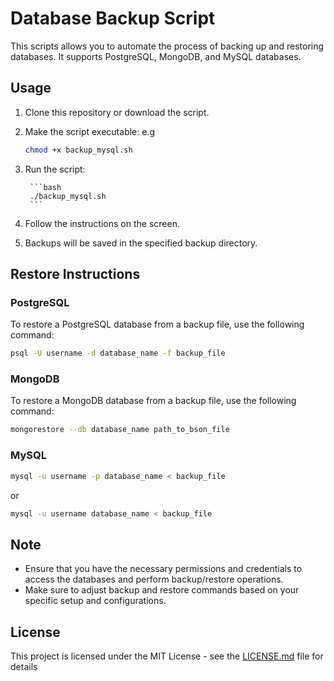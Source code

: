 # Database Backup Script

This scripts allows you to automate the process of backing up and restoring databases. It supports PostgreSQL, MongoDB, and MySQL databases.

## Usage

1. Clone this repository or download the script.

2. Make the script executable: e.g

    ```bash
    chmod +x backup_mysql.sh
    ```
3. Run the script:
    
        ```bash
        ./backup_mysql.sh
        ```
4. Follow the instructions on the screen.

5. Backups will be saved in the specified backup directory.

## Restore Instructions

### PostgreSQL

To restore a PostgreSQL database from a backup file, use the following command:

```bash
psql -U username -d database_name -f backup_file
```

### MongoDB

To restore a MongoDB database from a backup file, use the following command:

```bash
mongorestore --db database_name path_to_bson_file
```

### MySQL

```bash
mysql -u username -p database_name < backup_file
```
or 

```bash
mysql -u username database_name < backup_file
```

## Note

- Ensure that you have the necessary permissions and credentials to access the databases and perform backup/restore operations.
- Make sure to adjust backup and restore commands based on your specific setup and configurations.

## License

This project is licensed under the MIT License - see the [LICENSE.md](LICENSE.md) file for details

